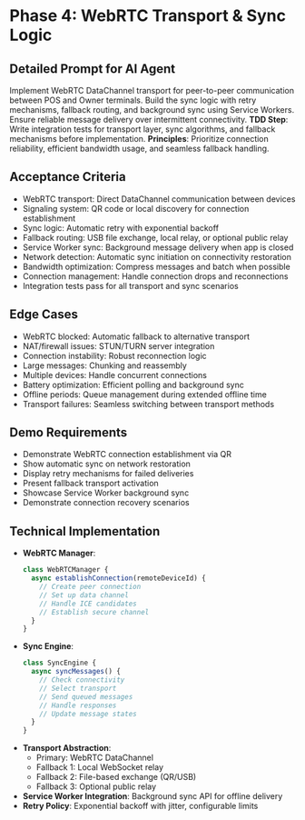# Phase 4: WebRTC Transport & Sync Logic

## Detailed Prompt for AI Agent
Implement WebRTC DataChannel transport for peer-to-peer communication between POS and Owner terminals. Build the sync logic with retry mechanisms, fallback routing, and background sync using Service Workers. Ensure reliable message delivery over intermittent connectivity. **TDD Step**: Write integration tests for transport layer, sync algorithms, and fallback mechanisms before implementation. **Principles**: Prioritize connection reliability, efficient bandwidth usage, and seamless fallback handling.

## Acceptance Criteria
- WebRTC transport: Direct DataChannel communication between devices
- Signaling system: QR code or local discovery for connection establishment
- Sync logic: Automatic retry with exponential backoff
- Fallback routing: USB file exchange, local relay, or optional public relay
- Service Worker sync: Background message delivery when app is closed
- Network detection: Automatic sync initiation on connectivity restoration
- Bandwidth optimization: Compress messages and batch when possible
- Connection management: Handle connection drops and reconnections
- Integration tests pass for all transport and sync scenarios

## Edge Cases
- WebRTC blocked: Automatic fallback to alternative transport
- NAT/firewall issues: STUN/TURN server integration
- Connection instability: Robust reconnection logic
- Large messages: Chunking and reassembly
- Multiple devices: Handle concurrent connections
- Battery optimization: Efficient polling and background sync
- Offline periods: Queue management during extended offline time
- Transport failures: Seamless switching between transport methods

## Demo Requirements
- Demonstrate WebRTC connection establishment via QR
- Show automatic sync on network restoration
- Display retry mechanisms for failed deliveries
- Present fallback transport activation
- Showcase Service Worker background sync
- Demonstrate connection recovery scenarios

## Technical Implementation
- **WebRTC Manager**:
  ```javascript
  class WebRTCManager {
    async establishConnection(remoteDeviceId) {
      // Create peer connection
      // Set up data channel
      // Handle ICE candidates
      // Establish secure channel
    }
  }
  ```
- **Sync Engine**:
  ```javascript
  class SyncEngine {
    async syncMessages() {
      // Check connectivity
      // Select transport
      // Send queued messages
      // Handle responses
      // Update message states
    }
  }
  ```
- **Transport Abstraction**:
  - Primary: WebRTC DataChannel
  - Fallback 1: Local WebSocket relay
  - Fallback 2: File-based exchange (QR/USB)
  - Fallback 3: Optional public relay
- **Service Worker Integration**: Background sync API for offline delivery
- **Retry Policy**: Exponential backoff with jitter, configurable limits
